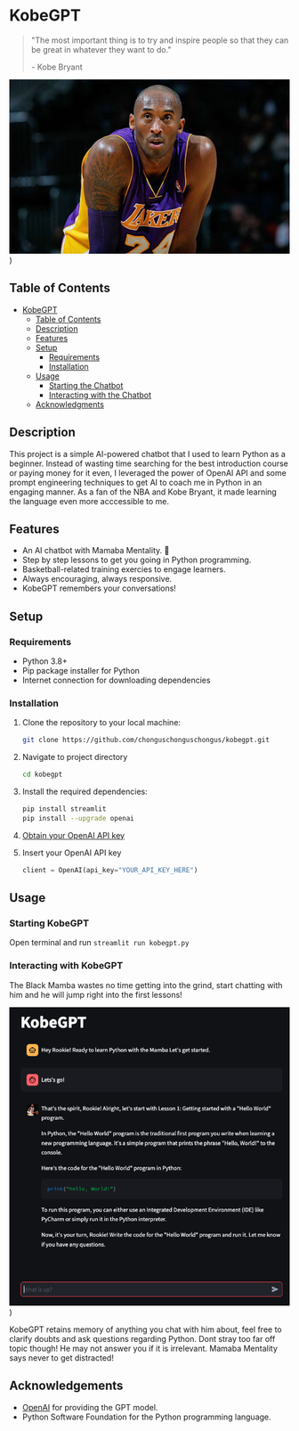 # KobeGPT
> "The most important thing is to try and inspire people so that they can be great in whatever they want to do."
>
> \- Kobe Bryant

![kobe wallpaper](https://github.com/chonguschonguschongus/kobegpt/blob/main/kobe%20bryant%20wallpaper.jpg))
## Table of Contents
- [KobeGPT](#kobegpt)
  - [Table of Contents](#table-of-contents)
  - [Description](#description)
  - [Features](#features)
  - [Setup](#setup)
    - [Requirements](#requirements)
    - [Installation](#installation)
  - [Usage](#usage)
    - [Starting the Chatbot](#starting-the-chatbot)
    - [Interacting with the Chatbot](#interacting-with-the-chatbot)
  - [Acknowledgments](#acknowledgments)

## Description

This project is a simple AI-powered chatbot that I used to learn Python as a beginner. Instead of wasting time searching for the best introduction course or paying money for it even, I leveraged the power of OpenAI API and some prompt engineering techniques to get AI to coach me in Python in an engaging manner. As a fan of the NBA and Kobe Bryant, it made learning the language even more acccessible to me. 

## Features

- An AI chatbot with Mamaba Mentality. 🐍
- Step by step lessons to get you going in Python programming.
- Basketball-related training exercies to engage learners.
- Always encouraging, always responsive.
- KobeGPT remembers your conversations!

## Setup

### Requirements

- Python 3.8+
- Pip package installer for Python
- Internet connection for downloading dependencies

### Installation

1. Clone the repository to your local machine:
   ```bash
   git clone https://github.com/chonguschonguschongus/kobegpt.git
   ```

2. Navigate to project directory
   ```bash
   cd kobegpt
   ```

3. Install the required dependencies:
   ```bash
   pip install streamlit
   pip install --upgrade openai
   ```

4. [Obtain your OpenAI API key](https://platform.openai.com/docs/quickstart?context=python)

5. Insert your OpenAI API key
   ```python
   client = OpenAI(api_key="YOUR_API_KEY_HERE")
   ```

## Usage
### Starting KobeGPT
Open terminal and run `streamlit run kobegpt.py`

### Interacting with KobeGPT
The Black Mamba wastes no time getting into the grind, start chatting with him and he will jump right into the first lessons!

![kobegpt example](https://github.com/chonguschonguschongus/kobegpt/blob/main/kobegpt%20intro%20example.png))

KobeGPT retains memory of anything you chat with him about, feel free to clarify doubts and ask questions regarding Python. Dont stray too far off topic though! He may not answer you if it is irrelevant. Mamaba Mentality says never to get distracted!

## Acknowledgements 
-  [OpenAI](https://openai.com/product) for providing the GPT model.
-  Python Software Foundation for the Python programming language.


